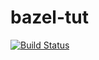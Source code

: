 # bazel-tut
[![Build Status](https://travis-ci.org/Irishsmurf/bazel-tut.svg?branch=master)](https://travis-ci.org/Irishsmurf/bazel-tut)
